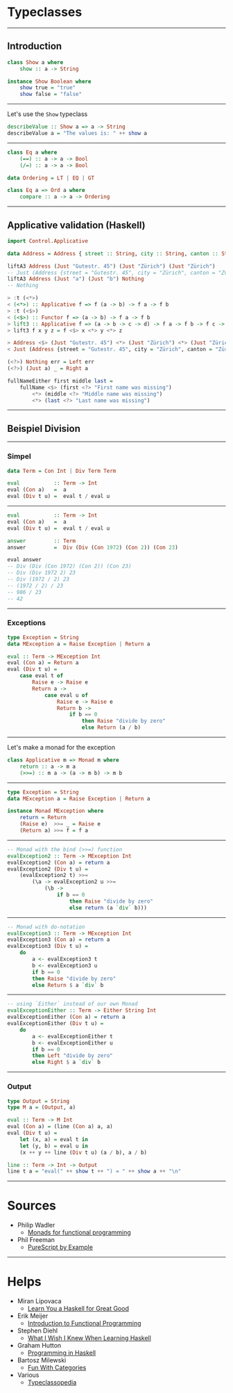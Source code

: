 # Typeclasses

---

## Introduction

```haskell
class Show a where
    show :: a -> String

instance Show Boolean where
    show true = "true"
    show false = "false"
```

---

Let's use the `Show` typeclass

```haskell
describeValue :: Show a => a -> String
describeValue a = "The values is: " ++ show a
```

---

```haskell
class Eq a where
    (==) :: a -> a -> Bool
    (/=) :: a -> a -> Bool

data Ordering = LT | EQ | GT

class Eq a => Ord a where
    compare :: a -> a -> Ordering
```

---

## Applicative validation (Haskell)

```haskell
import Control.Applicative

data Address = Address { street :: String, city :: String, canton :: String }

liftA3 Address (Just "Gutestr. 45") (Just "Zürich") (Just "Zürich")
-- Just (Address {street = "Gutestr. 45", city = "Zürich", canton = "Zürich"})
liftA3 Address (Just "a") (Just "b") Nothing
-- Nothing
```

```haskell
> :t (<*>)
< (<*>) :: Applicative f => f (a -> b) -> f a -> f b
> :t (<$>)
< (<$>) :: Functor f => (a -> b) -> f a -> f b
> lift3 :: Applicative f => (a -> b -> c -> d) -> f a -> f b -> f c -> f d
> lift3 f x y z = f <$> x <*> y <*> z
```

```haskell
> Address <$> (Just "Gutestr. 45") <*> (Just "Zürich") <*> (Just "Zürich")
< Just (Address {street = "Gutestr. 45", city = "Zürich", canton = "Zürich"})
```

```haskell
(<?>) Nothing err = Left err
(<?>) (Just a) _ = Right a

fullNameEither first middle last =
    fullName <$> (first <?> "First name was missing")
        <*> (middle <?> "Middle name was missing")
        <*> (last <?> "Last name was missing")
```

---

## Beispiel Division

---

### Simpel

```haskell
data Term = Con Int | Div Term Term

eval           :: Term -> Int
eval (Con a)   =  a
eval (Div t u) =  eval t / eval u
```

---

```haskell
eval           :: Term -> Int
eval (Con a)   =  a
eval (Div t u) =  eval t / eval u

answer         :: Term
answer         =  Div (Div (Con 1972) (Con 2)) (Con 23)

eval answer
-- Div (Div (Con 1972) (Con 2)) (Con 23)
-- Div (Div 1972 2) 23
-- Div (1972 / 2) 23
-- (1972 / 2) / 23
-- 986 / 23
-- 42
```

---

### Exceptions

```haskell
type Exception = String
data MException a = Raise Exception | Return a

eval :: Term -> MException Int
eval (Con a) = Return a
eval (Div t u) =
    case eval t of
        Raise e -> Raise e
        Return a ->
            case eval u of
                Raise e -> Raise e
                Return b ->
                    if b == 0
                        then Raise "divide by zero"
                        else Return (a / b)
```

---

Let's make a monad for the exception

```haskell
class Applicative m => Monad m where
    return :: a -> m a
    (>>=) :: m a -> (a -> m b) -> m b
```

---

```haskell
type Exception = String
data MException a = Raise Exception | Return a

instance Monad MException where
    return = Return
    (Raise e)  >>= _ = Raise e
    (Return a) >>= f = f a
```

---

```haskell
-- Monad with the bind (>>=) function
evalException2 :: Term -> MException Int
evalException2 (Con a) = return a
evalException2 (Div t u) =
	(evalException2 t) >>=
		(\a -> evalException2 u >>=
			(\b ->
			 	if b == 0
					then Raise "divide by zero"
					else return (a `div` b)))
```

---

```haskell
-- Monad with do-notation
evalException3 :: Term -> MException Int
evalException3 (Con a) = return a
evalException3 (Div t u) =
	do
		a <- evalException3 t
		b <- evalException3 u
		if b == 0
		then Raise "divide by zero"
		else Return $ a `div` b
```

---

```haskell
-- using `Either` instead of our own Monad
evalExceptionEither :: Term -> Either String Int
evalExceptionEither (Con a) = return a
evalExceptionEither (Div t u) =
	do
		a <- evalExceptionEither t
		b <- evalExceptionEither u
		if b == 0
		then Left "divide by zero"
		else Right $ a `div` b
```

---

### Output

```haskell
type Output = String
type M a = (Output, a)

eval :: Term -> M Int
eval (Con a) = (line (Con a) a, a)
eval (Div t u) =
    let (x, a) = eval t in
    let (y, b) = eval u in
    (x ++ y ++ line (Div t u) (a / b), a / b)

line :: Term -> Int -> Output
line t a = "eval(" ++ show t ++ ") = " ++ show a ++ "\n"
```

---

# Sources

* Philip Wadler
  - [Monads for functional programming](http://homepages.inf.ed.ac.uk/wadler/topics/monads.html)
* Phil Freeman
  - [PureScript by Example](https://leanpub.com/purescript/read)

---

# Helps

* Miran Lipovaca
  - [Learn You a Haskell for Great Good](http://learnyouahaskell.com/)
* Erik Meijer
  - [Introduction to Functional Programming](https://www.edx.org/course/introduction-functional-programming-delftx-fp101x)
* Stephen Diehl
  - [What I Wish I Knew When Learning Haskell](http://dev.stephendiehl.com/hask/#applicatives)
* Graham Hutton
  - [Programming in Haskell](http://www.cs.nott.ac.uk/~gmh/book.html)
* Bartosz Milewski
  - [Fun With Categories](https://github.com/LambdaCon/2015/blob/master/Opening%20keynote%20-%20Fun%20with%20categories/slides/Fun%20with%20categories.pdf)
* Various
  - [Typeclassopedia](https://wiki.haskell.org/Typeclassopedia)

